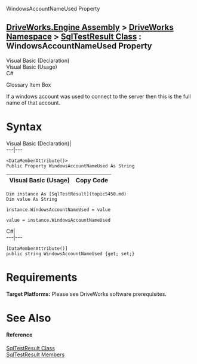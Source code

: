 WindowsAccountNameUsed Property   
  
[DriveWorks.Engine Assembly](topic2156.md) > [DriveWorks Namespace](topic2159.md) > [SqlTestResult Class](topic5450.md) : WindowsAccountNameUsed Property  
---  
  
Visual Basic (Declaration)    
Visual Basic (Usage)    
C# 

Glossary Item Box

If a windows account was used to connect to the server then this is the full name of that account. 

# Syntax

Visual Basic (Declaration)|   
---|---  
      
    
    <DataMemberAttribute()>
    Public Property WindowsAccountNameUsed As String  
  
Visual Basic (Usage)| Copy Code  
---|---  
      
    
    Dim instance As [SqlTestResult](topic5450.md)
    Dim value As String
     
    instance.WindowsAccountNameUsed = value
     
    value = instance.WindowsAccountNameUsed  
  
C#|   
---|---  
      
    
    [DataMemberAttribute()]
    public string WindowsAccountNameUsed {get; set;}  
  
# Requirements

**Target Platforms:** Please see DriveWorks software prerequisites.

# See Also

#### Reference

[SqlTestResult Class](topic5450.md)   
[SqlTestResult Members](topic5451.md)


